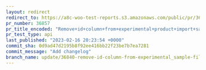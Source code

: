 ```yaml
---
layout: redirect
redirect_to: https://a8c-woo-test-reports.s3.amazonaws.com/public/pr/36857/api/index.html
pr_number: 36857
pr_title_encoded: "Remove+id+column+from+experimental+product+import+sample+files"
pr_test_type: api
last_published: "2023-02-16 20:23:54 +0000"
commit_sha: 0d9ad47d2195b8f92ee416bb22f23be7b7ea7281
commit_message: "Add changelog"
branch_name: update/36840-remove-id-column-from-experimental_sample-file
---
```

